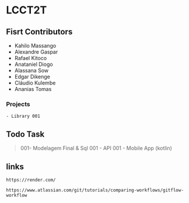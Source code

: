 # LCCT2T


## Fisrt Contributors

 - Kahilo Massango
 - Alexandre Gaspar
 - Rafael Kitoco
 - Anataniel Diogo
 - Alassana Sow
 - Edgar Dikenge
 - Cláudio Kulembe
 - Ananias Tomas 


 ### Projects

    - Library 001


## Todo Task

  > 001- Modelagem Final & Sql
  > 001 - API
  > 001 - Mobile App (kotlin)


## links

    https://render.com/

    https://www.atlassian.com/git/tutorials/comparing-workflows/gitflow-workflow